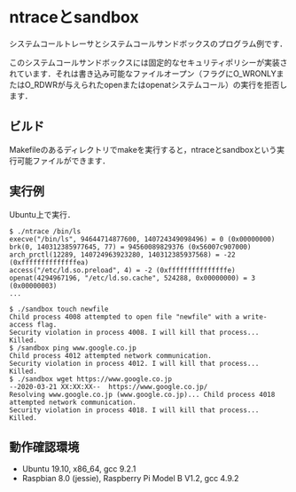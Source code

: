 ntraceとsandbox
=====

システムコールトレーサとシステムコールサンドボックスのプログラム例です．

このシステムコールサンドボックスには固定的なセキュリティポリシーが実装されています．それは書き込み可能なファイルオープン（フラグにO_WRONLYまたはO_RDWRが与えられたopenまたはopenatシステムコール）の実行を拒否します．

ビルド
-----

Makefileのあるディレクトリでmakeを実行すると，ntraceとsandboxという実行可能ファイルができます．

実行例
-----

Ubuntu上で実行．

````aaa
$ ./ntrace /bin/ls
execve("/bin/ls", 94644714877600, 140724349098496) = 0 (0x00000000)
brk(0, 140312385977645, 77) = 94560089829376 (0x56007c907000)
arch_prctl(12289, 140724963923280, 140312385937568) = -22 (0xffffffffffffffea)
access("/etc/ld.so.preload", 4) = -2 (0xfffffffffffffffe)
openat(4294967196, "/etc/ld.so.cache", 524288, 0x00000000) = 3 (0x00000003)
...

$ ./sandbox touch newfile
Child process 4008 attempted to open file "newfile" with a write-access flag.
Security violation in process 4008. I will kill that process... Killed.
$ /sandbox ping www.google.co.jp
Child process 4012 attempted network communication.
Security violation in process 4012. I will kill that process... Killed.
$ ./sandbox wget https://www.google.co.jp
--2020-03-21 XX:XX:XX--  https://www.google.co.jp/
Resolving www.google.co.jp (www.google.co.jp)... Child process 4018 attempted network communication.
Security violation in process 4018. I will kill that process... Killed.
````

動作確認環境
-----
- Ubuntu 19.10, x86_64, gcc 9.2.1
- Raspbian 8.0 (jessie), Raspberry Pi Model B V1.2, gcc 4.9.2
